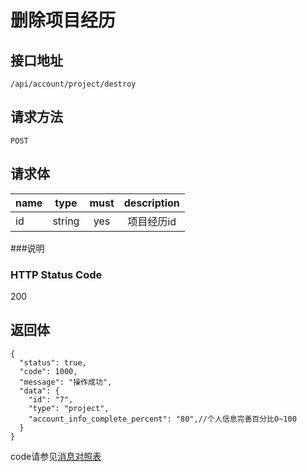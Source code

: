 # 删除项目经历

## 接口地址

`/api/account/project/destroy`

## 请求方法

`POST`

## 请求体

| name     | type     | must     | description |
|----------|:--------:|:--------:|:--------:|
| id   | string   | yes      | 项目经历id |


###说明


### HTTP Status Code

200

## 返回体
```json5
{
  "status": true,
  "code": 1000,
  "message": "操作成功",
  "data": {
    "id": "7",
    "type": "project",
    "account_info_complete_percent": "80",//个人信息完善百分比0~100
  }  
}
```

code请参见[消息对照表](消息对照表.md)
